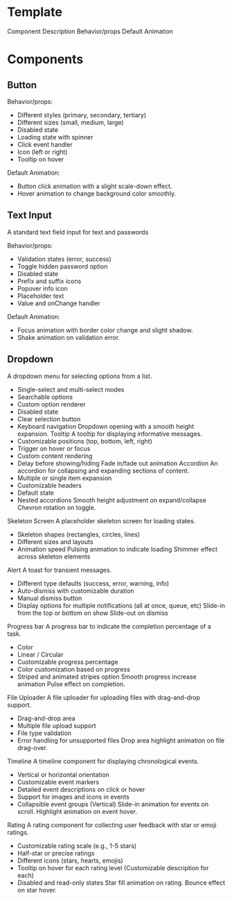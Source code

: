 # Template

Component
Description
Behavior/props
Default Animation

# Components

## Button

Behavior/props:

- Different styles (primary, secondary, tertiary)
- Different sizes (small, medium, large)
- Disabled state
- Loading state with spinner
- Click event handler
- Icon (left or right)
- Tooltip on hover

Default Animation:

- Button click animation with a slight scale-down effect.
- Hover animation to change background color smoothly.

## Text Input

A standard text field input for text and passwords

Behavior/props:

- Validation states (error, success)
- Toggle hidden password option
- Disabled state
- Prefix and suffix icons
- Popover info icon
- Placeholder text
- Value and onChange handler

Default Animation:

- Focus animation with border color change and slight shadow.
- Shake animation on validation error.

## Dropdown

A dropdown menu for selecting options from a list.

- Single-select and multi-select modes
- Searchable options
- Custom option renderer
- Disabled state
- Clear selection button
- Keyboard navigation
  Dropdown opening with a smooth height expansion.
  Tooltip
  A tooltip for displaying informative messages.
- Customizable positions (top, bottom, left, right)
- Trigger on hover or focus
- Custom content rendering
- Delay before showing/hiding
  Fade in/fade out animation
  Accordion
  An accordion for collapsing and expanding sections of content.
- Multiple or single item expansion
- Customizable headers
- Default state
- Nested accordions
  Smooth height adjustment on expand/collapse
  Chevron rotation on toggle.

Skeleton Screen
A placeholder skeleton screen for loading states.

- Skeleton shapes (rectangles, circles, lines)
- Different sizes and layouts
- Animation speed
  Pulsing animation to indicate loading
  Shimmer effect across skeleton elements

Alert
A toast for transient messages.

- Different type defaults (success, error, warning, info)
- Auto-dismiss with customizable duration
- Manual dismiss button
- Display options for multiple notifications (all at once, queue, etc)
  Slide-in from the top or bottom on show
  Slide-out on dismiss

Progress bar
A progress bar to indicate the completion percentage of a task.

- Color
- Linear / Circular
- Customizable progress percentage
- Color customization based on progress
- Striped and animated stripes option
  Smooth progress increase animation
  Pulse effect on completion.

File Uploader
A file uploader for uploading files with drag-and-drop support.

- Drag-and-drop area
- Multiple file upload support
- File type validation
- Error handling for unsupported files
  Drop area highlight animation on file drag-over.

Timeline
A timeline component for displaying chronological events.

- Vertical or horizontal orientation
- Customizable event markers
- Detailed event descriptions on click or hover
- Support for images and icons in events
- Collapsible event groups
  (Vertical) Slide-in animation for events on scroll.
  Highlight animation on event hover.

Rating
A rating component for collecting user feedback with star or emoji ratings.

- Customizable rating scale (e.g., 1-5 stars)
- Half-star or precise ratings
- Different icons (stars, hearts, emojis)
- Tooltip on hover for each rating level (Customizable description for each)
- Disabled and read-only states
  Star fill animation on rating.
  Bounce effect on star hover.
